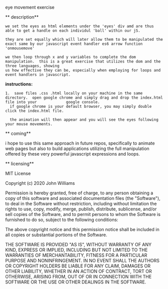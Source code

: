 
eye movement exercise 
  
 ** description**
    
    we set the eyes as html elements under the 'eyes' div amd are thus able to get a handle on each individul 'ball' within our jS. 
    
    they are set equally which will later allow them to be manipulated the exact same by our javascript event handler es6 arrow function 'onmousemove'
    
    we then loop through x and y variables to complete the dom manipulation.  this is a great exercise that utilizes the dom and the three languages, showing
    us how effective they can be, especially when employing for loops and event handlers in javascript.
    
 **instructions:**
    
    1.  save files .css .html locally on your machine in the same directory.  open google chrome and simply drag and drop the index.html file into your             google console.  
      if google chrome is your default browser, you may simply double click the index.html file. 
    
      the animation will then appear and you will see the eyes following your mouse movements. 
    
** coming**

  i hope to use this same approach in future repos, specifically to animate web pages but also to build applications utilizing the full manipulation offered   by these very powerful javascript expressions and loops. 
  
  
**  licensing**

MIT License

Copyright (c) 2020 John Williams

Permission is hereby granted, free of charge, to any person obtaining a copy
of this software and associated documentation files (the "Software"), to deal
in the Software without restriction, including without limitation the rights
to use, copy, modify, merge, publish, distribute, sublicense, and/or sell
copies of the Software, and to permit persons to whom the Software is
furnished to do so, subject to the following conditions:

The above copyright notice and this permission notice shall be included in all
copies or substantial portions of the Software.

THE SOFTWARE IS PROVIDED "AS IS", WITHOUT WARRANTY OF ANY KIND, EXPRESS OR
IMPLIED, INCLUDING BUT NOT LIMITED TO THE WARRANTIES OF MERCHANTABILITY,
FITNESS FOR A PARTICULAR PURPOSE AND NONINFRINGEMENT. IN NO EVENT SHALL THE
AUTHORS OR COPYRIGHT HOLDERS BE LIABLE FOR ANY CLAIM, DAMAGES OR OTHER
LIABILITY, WHETHER IN AN ACTION OF CONTRACT, TORT OR OTHERWISE, ARISING FROM,
OUT OF OR IN CONNECTION WITH THE SOFTWARE OR THE USE OR OTHER DEALINGS IN THE
SOFTWARE.



  


